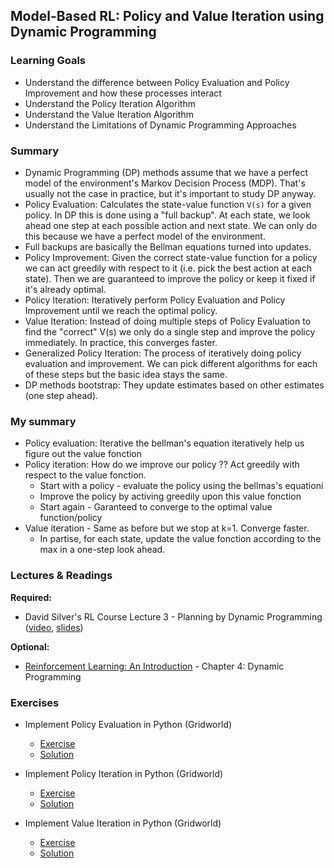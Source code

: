 ## Model-Based RL: Policy and Value Iteration using Dynamic Programming

### Learning Goals

- Understand the difference between Policy Evaluation and Policy Improvement and how these processes interact
- Understand the Policy Iteration Algorithm
- Understand the Value Iteration Algorithm
- Understand the Limitations of Dynamic Programming Approaches


### Summary

- Dynamic Programming (DP) methods assume that we have a perfect model of the environment's Markov Decision Process (MDP). That's usually not the case in practice, but it's important to study DP anyway.
- Policy Evaluation: Calculates the state-value function `V(s)` for a given policy. In DP this is done using a "full backup". At each state, we look ahead one step at each possible action and next state. We can only do this because we have a perfect model of the environment.
- Full backups are basically the Bellman equations turned into updates.
- Policy Improvement: Given the correct state-value function for a policy we can act greedily with respect to it (i.e. pick the best action at each state). Then we are guaranteed to improve the policy or keep it fixed if it's already optimal.
- Policy Iteration: Iteratively perform Policy Evaluation and Policy Improvement until we reach the optimal policy.
- Value Iteration: Instead of doing multiple steps of Policy Evaluation to find the "correct" V(s) we only do a single step and improve the policy immediately. In practice, this converges faster. 
- Generalized Policy Iteration: The process of iteratively doing policy evaluation and improvement. We can pick different algorithms for each of these steps but the basic idea stays the same.
- DP methods bootstrap: They update estimates based on other estimates (one step ahead).

### My summary

- Policy evaluation: Iterative the bellman's equation iteratively help us figure out the value fonction
- Policy iteration: How do we improve our policy ?? Act greedily with respect to the value fonction.
    - Start with a policy - evaluate the policy using the bellmas's equationi
    - Improve the policy by activing greedily upon this value fonction
    - Start again - Garanteed to converge to the optimal value function/policy
- Value iteration - Same as before but we stop at k=1. Converge faster.
   - In partise, for each state, update the value fonction according to the max in a one-step look ahead.

     

### Lectures & Readings

**Required:**

- David Silver's RL Course Lecture 3 - Planning by Dynamic Programming ([video](https://www.youtube.com/watch?v=Nd1-UUMVfz4), [slides](http://www0.cs.ucl.ac.uk/staff/d.silver/web/Teaching_files/DP.pdf))

**Optional:**

- [Reinforcement Learning: An Introduction](http://incompleteideas.net/sutton/book/bookdraft2017june.pdf) - Chapter 4: Dynamic Programming


### Exercises

- Implement Policy Evaluation in Python (Gridworld)
  - [Exercise](Policy%20Evaluation.ipynb)
  - [Solution](Policy%20Evaluation%20Solution.ipynb)

- Implement Policy Iteration in Python (Gridworld)
  - [Exercise](Policy%20Iteration.ipynb)
  - [Solution](Policy%20Iteration%20Solution.ipynb)

- Implement Value Iteration in Python (Gridworld)
  - [Exercise](Value%20Iteration.ipynb)
  - [Solution](Value%20Iteration%20Solution.ipynb)
